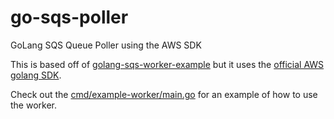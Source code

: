 # go-sqs-poller

GoLang SQS Queue Poller using the AWS SDK

This is based off of [golang-sqs-worker-example](https://github.com/nabeken/golang-sqs-worker-example) but it uses the [official AWS golang SDK](https://github.com/aws/aws-sdk-go).

Check out the [cmd/example-worker/main.go](cmd/example-worker/main.go) for an example of how to use the worker.
